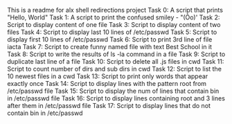 This is a readme for alx shell redirections project
Task 0: A script that prints "Hello, World"
Task 1: A script to print the confused smiley - "(Ôo)'
Task 2: Script to display content of one file
Task 3: Script to display content of two files
Task 4: Script to display last 10 lines of /etc/passwd
Task 5: Script to display first 10 lines of /etc/passwd
Task 6: Script to print 3rd line of file iacta
Task 7: Script to create funny named file with text Best School in it
Task 8: Script to write the results of ls -la command in a file
Task 9: Script to duplicate last line of a file
Task 10: Script to delete all .js files in cwd
Task 11: Script to count number of dirs and sub dirs in cwd
Task 12: Script to list the 10 newest files in a cwd
Task 13: Script to print only words that appear exactly once
Task 14: Script to display lines with the pattern root from /etc/passwd file
Task 15: Script to display the num of lines that contain bin in /etc/passwd file
Task 16: Script to display lines containing root and 3 lines after them in /etc/passwd file
Task 17: Script to display lines that do not contain bin in /etc/passwd
